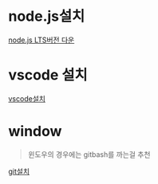 # node.js설치

[node.js LTS버전 다운](https://nodejs.org/en)

# vscode 설치

[vscode설치](https://code.visualstudio.com/)

# window

> 윈도우의 경우에는 gitbash를 까는걸 추천

[git설치](https://www.git-scm.com/downloads)
